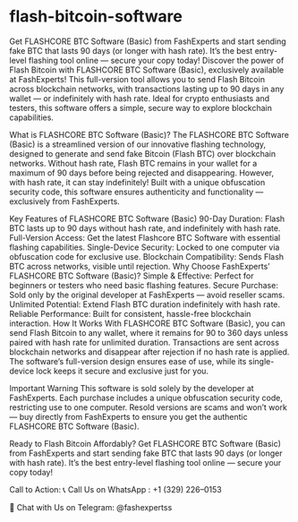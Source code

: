 # flash-bitcoin-software
Get FLASHCORE BTC Software (Basic) from FashExperts and start sending fake BTC that lasts 90 days (or longer with hash rate). It’s the best entry-level flashing tool online — secure your copy today!
Discover the power of Flash Bitcoin with FLASHCORE BTC Software (Basic), exclusively available at FashExperts! This full-version tool allows you to send Flash Bitcoin across blockchain networks, with transactions lasting up to 90 days in any wallet — or indefinitely with hash rate. Ideal for crypto enthusiasts and testers, this software offers a simple, secure way to explore blockchain capabilities.


What is FLASHCORE BTC Software (Basic)?
The FLASHCORE BTC Software (Basic) is a streamlined version of our innovative flashing technology, designed to generate and send fake Bitcoin (Flash BTC) over blockchain networks. Without hash rate, Flash BTC remains in your wallet for a maximum of 90 days before being rejected and disappearing. However, with hash rate, it can stay indefinitely! Built with a unique obfuscation security code, this software ensures authenticity and functionality — exclusively from FashExperts.

Key Features of FLASHCORE BTC Software (Basic)
90-Day Duration: Flash BTC lasts up to 90 days without hash rate, and indefinitely with hash rate.
Full-Version Access: Get the latest Flashcore BTC Software with essential flashing capabilities.
Single-Device Security: Locked to one computer via obfuscation code for exclusive use.
Blockchain Compatibility: Sends Flash BTC across networks, visible until rejection.
Why Choose FashExperts’ FLASHCORE BTC Software (Basic)?
Simple & Effective: Perfect for beginners or testers who need basic flashing features.
Secure Purchase: Sold only by the original developer at FashExperts — avoid reseller scams.
Unlimited Potential: Extend Flash BTC duration indefinitely with hash rate.
Reliable Performance: Built for consistent, hassle-free blockchain interaction.
How It Works
With FLASHCORE BTC Software (Basic), you can send Flash Bitcoin to any wallet, where it remains for 90 to 360 days unless paired with hash rate for unlimited duration. Transactions are sent across blockchain networks and disappear after rejection if no hash rate is applied. The software’s full-version design ensures ease of use, while its single-device lock keeps it secure and exclusive just for you.

Important Warning
This software is sold solely by the developer at FashExperts. Each purchase includes a unique obfuscation security code, restricting use to one computer. Resold versions are scams and won’t work — buy directly from FashExperts to ensure you get the authentic FLASHCORE BTC Software (Basic).

Ready to Flash Bitcoin Affordably?
Get FLASHCORE BTC Software (Basic) from FashExperts and start sending fake BTC that lasts 90 days (or longer with hash rate). It’s the best entry-level flashing tool online — secure your copy today!

Call to Action:
📞 Call Us on WhatsApp : +1 (329) 226–0153

💬 Chat with Us on Telegram: @fashexpertss
